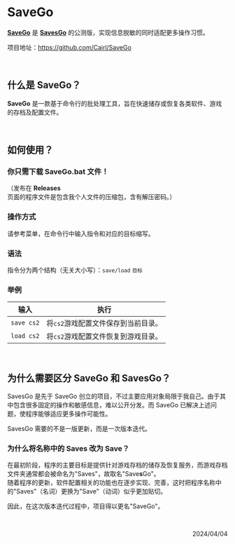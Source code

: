 # SaveGo

[**SaveGo**](https://github.com/Cairl/SaveGo) 是 [**SavesGo**](https://github.com/Cairl/SavesGo) 的公测版，实现信息脱敏的同时适配更多操作习惯。

项目地址：https://github.com/Cairl/SaveGo

<br>

## 什么是 SaveGo？

**SaveGo** 是一款基于命令行的批处理工具，旨在快速储存或恢复各类软件、游戏的存档及配置文件。

<br>

## 如何使用？

### 你只需下载 **SaveGo.bat** 文件！

（发布在 **Releases** 页面的程序文件是包含我个人文件的压缩包，含有解压密码。）

### 操作方式
请参考菜单，在命令行中输入指令和对应的目标缩写。

### 语法
指令分为两个结构（无关大小写）：`save/load` `目标`

### 举例

|输入|执行|
|---|---|
| `save cs2` | 将`cs2`游戏配置文件保存到当前目录。 |
| `load cs2` | 将`cs2`游戏配置文件恢复到游戏目录。 |

<br>

## 为什么需要区分 SaveGo 和 SavesGo？

SavesGo 是先于 SaveGo 创立的项目，不过主要应用对象局限于我自己。由于其中包含很多固定的操作和敏感信息，难以公开分发。而 SaveGo 已解决上述问题，使程序能够适应更多操作可能性。

SavesGo 需要的不是一版更新，而是一次版本迭代。

### 为什么将名称中的 Saves 改为 Save？

在最初阶段，程序的主要目标是提供针对游戏存档的储存及恢复服务，而游戏存档文件夹通常都会被命名为"Saves"，故取名"Save**s**Go"。\
随着程序的更新，软件配置相关的功能也在逐步实现、完善，这时把程序名称中的"Saves"（名词）更换为"Save"（动词）似乎更加贴切。

因此，在这次版本迭代过程中，项目得以更名"SaveGo"。

<br>

<p align="right">2024/04/04</p>
